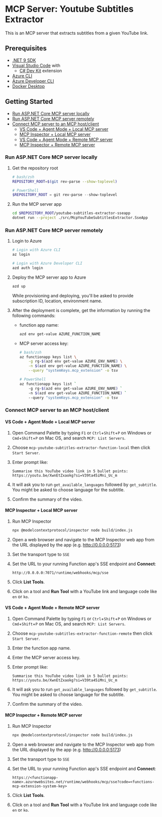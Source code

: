 # MCP Server: Youtube Subtitles Extractor

This is an MCP server that extracts subtitles from a given YouTube link.

## Prerequisites

- [.NET 9 SDK](https://dotnet.microsoft.com/download/dotnet/9.0)
- [Visual Studio Code](https://code.visualstudio.com/) with
  - [C# Dev Kit](https://marketplace.visualstudio.com/items/?itemName=ms-dotnettools.csdevkit) extension
- [Azure CLI](https://learn.microsoft.com/cli/azure/install-azure-cli)
- [Azure Developer CLI](https://learn.microsoft.com/azure/developer/azure-developer-cli/install-azd)
- [Docker Desktop](https://docs.docker.com/get-started/get-docker/)

## Getting Started

- [Run ASP.NET Core MCP server locally](#run-azure-functions-mcp-server-locally)
- [Run ASP.NET Core MCP server remotely](#run-azure-functions-mcp-server-remotely)
- [Connect MCP server to an MCP host/client](#connect-mcp-server-to-an-mcp-hostclient)
  - [VS Code + Agent Mode + Local MCP server](#vs-code--agent-mode--local-mcp-server)
  - [MCP Inspector + Local MCP server](#mcp-inspector--local-mcp-server)
  - [VS Code + Agent Mode + Remote MCP server](#vs-code--agent-mode--remote-mcp-server)
  - [MCP Inspector + Remote MCP server](#mcp-inspector--remote-mcp-server)

### Run ASP.NET Core MCP server locally

1. Get the repository root

    ```bash
    # bash/zsh
    REPOSITORY_ROOT=$(git rev-parse --show-toplevel)
    ```

    ```powershell
    # PowerShell
    $REPOSITORY_ROOT = git rev-parse --show-toplevel
    ```

1. Run the MCP server app

    ```bash
    cd $REPOSITORY_ROOT/youtube-subtitles-extractor-sseapp
    dotnet run --project ./src/McpYouTubeSubtitlesExtractor.SseApp
    ```

### Run ASP.NET Core MCP server remotely

1. Login to Azure

    ```bash
    # Login with Azure CLI
    az login
    
    # Login with Azure Developer CLI
    azd auth login
    ```

1. Deploy the MCP server app to Azure

    ```bash
    azd up
    ```

   While provisioning and deploying, you'll be asked to provide subscription ID, location, environment name.

1. After the deployment is complete, get the information by running the following commands:

   - function app name:

     ```bash
     azd env get-value AZURE_FUNCTION_NAME
     ```

   - MCP server access key:

     ```bash
     # bash/zsh
     az functionapp keys list \
         -g rg-$(azd env get-value AZURE_ENV_NAME) \
         -n $(azd env get-value AZURE_FUNCTION_NAME) \
         --query "systemKeys.mcp_extension" -o tsv
     ```

     ```bash
     # PowerShell
     az functionapp keys list `
         -g rg-$(azd env get-value AZURE_ENV_NAME) `
         -n $(azd env get-value AZURE_FUNCTION_NAME) `
         --query "systemKeys.mcp_extension" -o tsv
     ```

### Connect MCP server to an MCP host/client

#### VS Code + Agent Mode + Local MCP server

1. Open Command Palette by typing `F1` or `Ctrl`+`Shift`+`P` on Windows or `Cmd`+`Shift`+`P` on Mac OS, and search `MCP: List Servers`.
1. Choose `mcp-youtube-subtitles-extractor-function-local` then click `Start Server`.
1. Enter prompt like:

    ```text
    Summarise this YouTube video link in 5 bullet points: https://youtu.be/XwnEtZxaokg?si=V39ta45iMni_Uc_m
    ```

1. It will ask you to run `get_available_languages` followed by `get_subtitle`. You might be asked to choose language for the subtitle.
1. Confirm the summary of the video.

#### MCP Inspector + Local MCP server

1. Run MCP Inspector

    ```bash
    npx @modelcontextprotocol/inspector node build/index.js
    ```

1. Open a web browser and navigate to the MCP Inspector web app from the URL displayed by the app (e.g. http://0.0.0.0:5173)
1. Set the transport type to `SSE` 
1. Set the URL to your running Function app's SSE endpoint and **Connect**:

    ```text
    http://0.0.0.0:7071/runtime/webhooks/mcp/sse
    ```

1. Click **List Tools**.
1. Click on a tool and **Run Tool** with a YouTube link and language code like `en` or `ko`.

#### VS Code + Agent Mode + Remote MCP server

1. Open Command Palette by typing `F1` or `Ctrl`+`Shift`+`P` on Windows or `Cmd`+`Shift`+`P` on Mac OS, and search `MCP: List Servers`.
1. Choose `mcp-youtube-subtitles-extractor-function-remote` then click `Start Server`.
1. Enter the function app name.
1. Enter the MCP server access key.
1. Enter prompt like:

    ```text
    Summarise this YouTube video link in 5 bullet points: https://youtu.be/XwnEtZxaokg?si=V39ta45iMni_Uc_m
    ```

1. It will ask you to run `get_available_languages` followed by `get_subtitle`. You might be asked to choose language for the subtitle.
1. Confirm the summary of the video.

#### MCP Inspector + Remote MCP server

1. Run MCP Inspector

    ```bash
    npx @modelcontextprotocol/inspector node build/index.js
    ```

1. Open a web browser and navigate to the MCP Inspector web app from the URL displayed by the app (e.g. http://0.0.0.0:5173)
1. Set the transport type to `SSE` 
1. Set the URL to your running Function app's SSE endpoint and **Connect**:

    ```text
    https://<functionapp-name>.azurewebsites.net/runtime/webhooks/mcp/sse?code=<functions-mcp-extension-system-key>
    ```

1. Click **List Tools**.
1. Click on a tool and **Run Tool** with a YouTube link and language code like `en` or `ko`.

